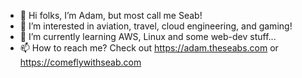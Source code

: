 - 👋 Hi folks, I’m Adam, but most call me Seab!
- 👀 I’m interested in aviation, travel, cloud engineering, and gaming!
- 🌱 I’m currently learning AWS, Linux and some web-dev stuff...
- 📫 How to reach me? Check out https://adam.theseabs.com or https://comeflywithseab.com 

<!---
adamseab/adamseab is a ✨ special ✨ repository because its `README.md` (this file) appears on your GitHub profile.
You can click the Preview link to take a look at your changes.
--->
